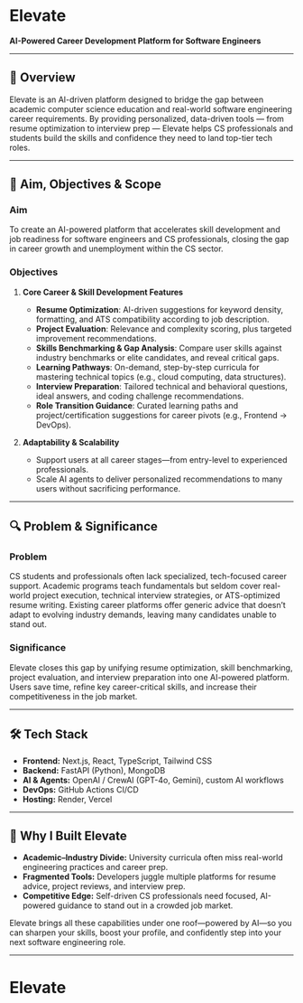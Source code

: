 # Elevate

**AI-Powered Career Development Platform for Software Engineers**

---

## 📖 Overview

Elevate is an AI-driven platform designed to bridge the gap between academic computer science education and real-world software engineering career requirements. By providing personalized, data-driven tools — from resume optimization to interview prep — Elevate helps CS professionals and students build the skills and confidence they need to land top-tier tech roles.

---

## 🎯 Aim, Objectives & Scope

### Aim

To create an AI-powered platform that accelerates skill development and job readiness for software engineers and CS professionals, closing the gap in career growth and unemployment within the CS sector.

### Objectives

1. **Core Career & Skill Development Features**

   - **Resume Optimization**: AI-driven suggestions for keyword density, formatting, and ATS compatibility according to job description.
   - **Project Evaluation**: Relevance and complexity scoring, plus targeted improvement recommendations.
   - **Skills Benchmarking & Gap Analysis**: Compare user skills against industry benchmarks or elite candidates, and reveal critical gaps.
   - **Learning Pathways**: On-demand, step-by-step curricula for mastering technical topics (e.g., cloud computing, data structures).
   - **Interview Preparation**: Tailored technical and behavioral questions, ideal answers, and coding challenge recommendations.
   - **Role Transition Guidance**: Curated learning paths and project/certification suggestions for career pivots (e.g., Frontend → DevOps).

2. **Adaptability & Scalability**
   - Support users at all career stages—from entry-level to experienced professionals.
   - Scale AI agents to deliver personalized recommendations to many users without sacrificing performance.

---

## 🔍 Problem & Significance

### Problem

CS students and professionals often lack specialized, tech-focused career support. Academic programs teach fundamentals but seldom cover real-world project execution, technical interview strategies, or ATS-optimized resume writing. Existing career platforms offer generic advice that doesn’t adapt to evolving industry demands, leaving many candidates unable to stand out.

### Significance

Elevate closes this gap by unifying resume optimization, skill benchmarking, project evaluation, and interview preparation into one AI-powered platform. Users save time, refine key career-critical skills, and increase their competitiveness in the job market.

---

## 🛠 Tech Stack

- **Frontend:** Next.js, React, TypeScript, Tailwind CSS
- **Backend:** FastAPI (Python), MongoDB
- **AI & Agents:** OpenAI / CrewAI (GPT-4o, Gemini), custom AI workflows
- **DevOps:** GitHub Actions CI/CD
- **Hosting:** Render, Vercel

---

## 🤔 Why I Built Elevate

- **Academic–Industry Divide:** University curricula often miss real-world engineering practices and career prep.
- **Fragmented Tools:** Developers juggle multiple platforms for resume advice, project reviews, and interview prep.
- **Competitive Edge:** Self-driven CS professionals need focused, AI-powered guidance to stand out in a crowded job market.

Elevate brings all these capabilities under one roof—powered by AI—so you can sharpen your skills, boost your profile, and confidently step into your next software engineering role.

---
# Elevate
